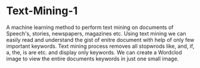 # Text-Mining-1
A machine learning method to perform text mining on documents of Speech's, stories, newspapers, magazines etc. 
Using text mining we can easily read and understand the gist of enitre document with help of only few important keywords.
Text mining process removes all stopwrods like, and, if, a, the, is are etc. and display only keywords.
We can create a Wordclod image to view the entire documents keywords in just one small image.
